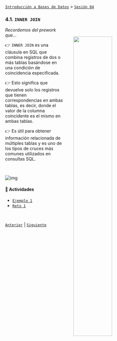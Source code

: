 [`Introducción a Bases de Datos`](../../README.md) > [`Sesión 04`](../README.md)

### 4.1. `INNER JOIN`

<img src="imagenes/img01.png" width="50%" align="right" hspace=30 vspace=30>

*Recordemos del prework que...*

👉 `INNER JOIN` es una cláusula en SQL que combina registros de dos o más tablas basándose en una condición de coincidencia especificada. 

👉 Esto significa que devuelve solo los registros que tienen correspondencias en ambas tablas, es decir, donde el valor de la columna coincidente es el mismo en ambas tablas. 

👉 Es útil para obtener información relacionada de múltiples tablas y es uno de los tipos de cruces más comunes utilizados en consultas SQL.

<br/>

![img](imagenes/img02.svg)

#### 🧐 Actividades

- [`Ejemplo 1`](ejemplo01/README.md)
- [`Reto 1`](reto01/README.md)

<br/>

[`Anterior`](../README.md) | [`Siguiente`](ejemplo01/README.md)
